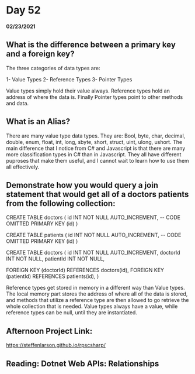 # Day 52
__02/23/2021__

## What is the difference between a primary key and a foreign key?

The three categories of data types are:

1- Value Types
2- Reference Types
3- Pointer Types

Value types simply hold their value always. Reference types hold an address of where the data is. Finally Pointer types point to other methods and data.


## What is an Alias?

There are many value type data types. They are:
Bool, byte, char, decimal, double, enum, float, int, long, sbyte, short, struct, uint, ulong, ushort.
The main difference that I notice from C# and Javascript is that there are many more classification types in C# than in Javascript. They all have different puproses that make them useful, and I cannot wait to learn how to use them all effectively.


## Demonstrate how you would query a join statement that would get all of a doctors patients from the following collection:

 CREATE TABLE doctors (
  id INT NOT NULL AUTO_INCREMENT,
  -- CODE OMITTED
  PRIMARY KEY (id)
)

CREATE TABLE patients (
  id INT NOT NULL AUTO_INCREMENT,
  -- CODE OMITTED
  PRIMARY KEY (id)
)

CREATE TABLE doctors (
  id INT NOT NULL AUTO_INCREMENT,
  doctorId INT NOT NULL,
  patientId INT NOT NULL,

  FOREIGN KEY (doctorId)
    REFERENCES doctors(id),
  FOREIGN KEY (patientId)
    REFERENCES patients(id),
) 

Reference types get stored in memory in a different way than Value types. The local memory part stores the address of where all of the data is stored, and methods that utilize a reference type are then allowed to go retrieve the whole collection that is needed. Value types always have a value, while reference types can be null, until they are instantiated.


## Afternoon Project Link:

https://steffenlarson.github.io/rpscsharp/


## Reading: Dotnet Web APIs: Relationships